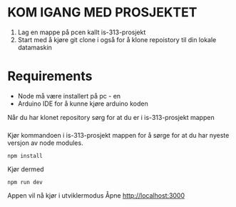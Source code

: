 # KOM IGANG MED PROSJEKTET

1. Lag en mappe på pcen kallt is-313-prosjekt
2. Start med å kjøre git clone i  også  for å klone repoistory til din lokale datamaskin

# Requirements
- Node må være installert på pc - en
- Arduino IDE for å kunne kjøre arduino koden



Når du har klonet repository sørg for at du er i is-313-prosjekt mappen

### 
Kjør kommandoen i is-313-prosjekt mappen for å sørge for at du har nyeste versjon av node modules.
```
npm install
```
Kjør dermed

```
npm run dev
```
Appen vil nå kjør i utviklermodus
Åpne [http://localhost:3000](http://localhost:3000)



